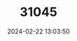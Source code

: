 ---
title: "31045"
category: "Gardenia storckii"
draft: false
date: 2024-02-22 13:03:50
languages:
  Fijian: ["Mbolovatu"]
---